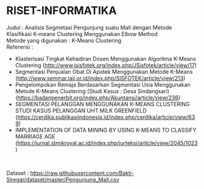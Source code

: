 # RISET-INFORMATIKA
Judul : Analisis Segmetasi Pengunjung suatu Mall dengan Metode Klasifikasi K-means Clustering Menggunakan Elbow Method <br>
Metode yang digunakan : K-Means Clustering <br>
Referensi :
- Klasterisasi Tingkat Kehadiran Dosen Menggunakan Algoritma K-Means Clustering (http://www.jsisfotek.org/index.php/JSisfotek/article/view/17)
- Segmentasi Penjualan Obat Di Apotek Menggunakan Metode K-Means (http://www.seminar.iaii.or.id/index.php/SISFOTEK/article/view/213)
- Pengelompokan Remaja Berdasarkan Segmentasi Usia Menggunakan Metode K-Means Clustering (Studi Kasus : Desa Sindangsari) (https://badanpenerbit.org/index.php/Akuntansi/article/view/236)
- SEGMENTASI PELANGGAN MENGGUNAKAN K-MEANS CLUSTERING STUDI KASUS PELANGGAN UHT MILK GREENFIELD (https://cerdika.publikasiindonesia.id/index.php/cerdika/article/view/639)
- IMPLEMENTATION OF DATA MINING BY USING K-MEANS TO CLASSIFY MARRIAGE AGE (https://jurnal.stmikroyal.ac.id/index.php/jurteksi/article/view/2045/1023)
<br>

Dataset : https://raw.githubusercontent.com/Bakti-Siregar/dataset/master/Pengunjung_Mall.csv
